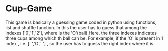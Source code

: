 # Cup-Game
This game is basically a guessing game coded in python using functions, list and shuffle function. In this the user has to guess that among the indexes ['0','1','2'], where is the 'O'(ball).Here, the three indexes indicates three cups among which th ball can be.
For example, if the 'O' is present in 1 index , i.e. [' ','O',' '] , so the user has to guess the right index where it is.
